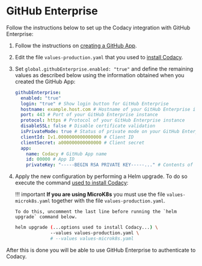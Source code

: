 # GitHub Enterprise

Follow the instructions below to set up the Codacy integration with GitHub Enterprise:

1.  Follow the instructions on [creating a GitHub App](github-app-create.md).

2.  Edit the file `values-production.yaml` that you used to [install Codacy](../../index.md#helm-upgrade).

3.  Set `global.githubEnterprise.enabled: "true"` and define the remaining values as described below using the information obtained when you created the GitHub App:

    ```yaml
    githubEnterprise:
      enabled: "true"
      login: "true" # Show login button for GitHub Enterprise
      hostname: example.host.com # Hostname of your GitHub Enterprise instance
      port: 443 # Port of your GitHub Enterprise instance
      protocol: https # Protocol of your GitHub Enterprise instance
      disableSSL: false # Disable certificate validation 
      isPrivateMode: true # Status of private mode on your GitHub Enterprise instance
      clientId: Iv1.0000000000000000 # Client ID
      clientSecret: a000000000000000 # Client secret
      app:
        name: Codacy # GitHub App name
        id: 00000 # App ID
        privateKey: "-----BEGIN RSA PRIVATE KEY-----..." # Contents of the .pem file with newlines removed
    ```

4.  Apply the new configuration by performing a Helm upgrade. To do so execute the command [used to install Codacy](../../index.md#helm-upgrade):

    !!! important
        **If you are using MicroK8s** you must use the file `values-microk8s.yaml` together with the file `values-production.yaml`.
        
        To do this, uncomment the last line before running the `helm upgrade` command below.

    ```bash
    helm upgrade (...options used to install Codacy...) \
                 --values values-production.yaml \
                 # --values values-microk8s.yaml
    ```


After this is done you will be able to use GitHub Enterprise to authenticate to Codacy.
